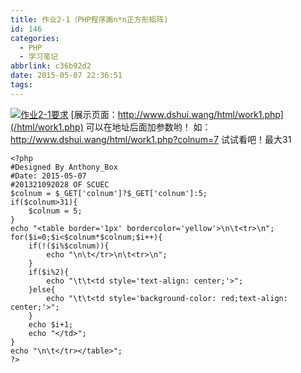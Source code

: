 ```yaml
---
title: 作业2-1（PHP程序画n*n正方形矩阵)
id: 146
categories:
  - PHP
  - 学习笔记
abbrlink: c36b92d2
date: 2015-05-07 22:36:51
tags:
---
```


[![作业2-1要求](/wp-content/uploads/2015/05/QQ20150507-4@2x-300x210.png)](/wp-content/uploads/2015/05/QQ20150507-4@2x.png)
[展示页面：http://www.dshui.wang/html/work1.php](/html/work1.php)
可以在地址后面加参数哟！
如：http://www.dshui.wang/html/work1.php?colnum=7 试试看吧！最大31
```
<?php
#Designed By Anthony_Box
#Date: 2015-05-07
#201321092028 OF SCUEC
$colnum = $_GET['colnum']?$_GET['colnum']:5;
if($colnum>31){
	$colnum = 5;
}
echo "<table border='1px' bordercolor='yellow'>\n\t<tr>\n";
for($i=0;$i<$colnum*$colnum;$i++){
	if(!($i%$colnum)){
		echo "\n\t</tr>\n\t<tr>\n";
	}
	if($i%2){
		echo "\t\t<td style='text-align: center;'>";
	}else{
		echo "\t\t<td style='background-color: red;text-align: center;'>";
	}
	echo $i+1;
	echo "</td>";
}
echo "\n\t</tr></table>";
?>
```